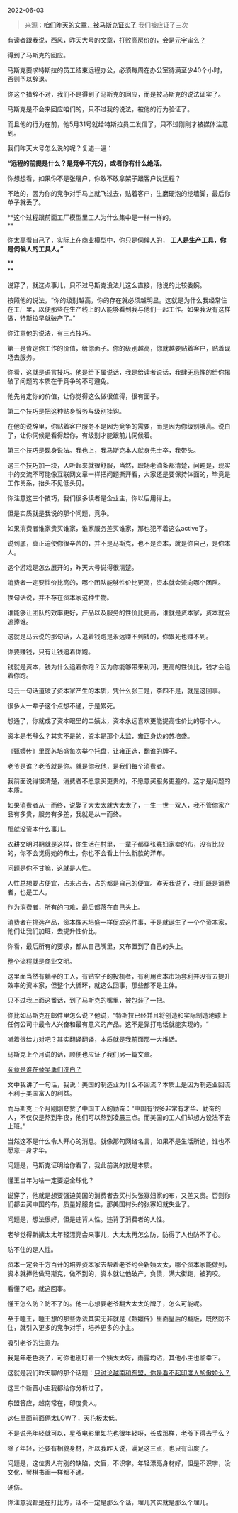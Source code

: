 2022-06-03

> 来源：[咱们昨天的文章，被马斯克证实了](http://mp.weixin.qq.com/s?__biz=MzU3NDc5Nzc0NQ==&mid=2247517393&idx=2&sn=9342d632f65b0b1ce3e1deb3c21c05c5&chksm=fd2e260fca59af195fd8920f84aa1173dffb47df33849b86b520da1dc776c9e80363850e56da&scene=27#wechat_redirect)
> 我们被应证了三次

有读者跟我说，西风，昨天大号的文章，[打败高房价的，会是元宇宙么？](http://mp.weixin.qq.com/s?__biz=MzU0MjYwNDU2Mw==&mid=2247505785&idx=1&sn=106632c1e2af7d8652d1b795d81cb91c&chksm=fb1abb05cc6d3213e6d0fdff138a3af04059a5ecff02441aac988a3ddf63ecd428bf2b250157&scene=21#wechat_redirect)  

  

得到了马斯克的回应。

  

马斯克要求特斯拉的员工结束远程办公，必须每周在办公室待满至少40个小时，否则予以辞退。  

  

你这个措辞不对，我们不是得到了马斯克的回应，而是被马斯克的说法证实了。  

  

马斯克是不会来回应咱们的，只不过我的说法，被他的行为验证了。  

  

而且他的行为在前，他5月31号就给特斯拉员工发信了，只不过刚刚才被媒体注意到。  

  

我们昨天大号怎么说的呢？复述一遍：  

  

 **“远程的前提是什么？是竞争不充分，或者你有什么绝活。**

  

你想想看，如果你不是张屠户，你敢不敢拿架子跟客户说远程？  

  

不敢的，因为你的竞争对手马上就飞过去，贴着客户，生磨硬泡的挖墙脚，最后你单子就丢了。  

  

 **这个过程跟前面工厂模型里工人为什么集中是一样一样的。  
**

  

你太高看自己了，实际上在商业模型中，你只是伺候人的， **工人是生产工具，你是伺候人的工具人。”**

 **  
**

说穿了，就这点事儿，只不过马斯克没法儿这么直接，他说的比较委婉。  

  

按照他的说法，“你的级别越高，你的存在就必须越明显。这就是为什么我经常住在工厂里，以便那些在生产线上的人能够看到我与他们一起工作。如果我没有这样做，特斯拉早就破产了。”

  

你注意他的说法，有三点技巧。

  

第一是肯定你工作的价值，给你面子。你的级别越高，你就越要贴着客户，贴着现场去服务。

  

你看，这就是语言技巧。他是给下属说话，我是给读者说话，我肆无忌惮的给你揭破了问题的本质在于竞争的不可避免。

  

他先肯定你的价值，让你觉得这么做很值得，很有面子。

  

第二个技巧是把这种贴身服务与级别挂钩。  

  

在他的说辞里，你贴着客户服务不是因为竞争的需要，而是因为你级别够高。说白了，让你伺候是看得起你，有级别才能跟前儿伺候着。  

  

第三个技巧是现身说法。我也上，我马斯克本人就身先士卒，我带头。  

  

这三个技巧加一块，人听起来就很舒服，当然，职场老油条都清楚，问题是，现实中的交流不可能像互联网文章一样把问题撕开看，大家还是要保持体面的，毕竟是工作关系，抬头不见低头见。  

  

你注意这三个技巧，我们很多读者是企业主，你以后用得上。  

  

但是实质就是我说的那个问题，竞争。  

  

如果消费者谁家贵买谁家，谁家服务差买谁家，那也犯不着这么active了。  

  

说到底，真正迫使你很辛苦的，并不是马斯克，也不是资本，就是你自己，是你本人。  

  

这个游戏是怎么展开的，昨天大号说得很清楚。  

  

消费者一定要性价比高的，哪个团队能够性价比更高，资本就会流向哪个团队。  

  

换句话说，并不存在资本家这种生物。

  

谁能够让团队的效率更好，产品以及服务的性价比更高，谁就是资本家，资本就会追捧谁。  

  

这就是马云说的那句话，人追着钱跑是永远赚不到钱的，你累死也赚不到。  

  

你要赚钱，只有让钱追着你跑。  

  

钱就是资本，钱为什么追着你跑？因为你能够带来利润，更高的性价比，钱才会追着你跑。  

  

马云一句话道破了资本家产生的本质，凭什么张三是，李四不是，就是这回事。  

  

很多人一辈子这个点想不通，于是累死。  

  

想通了，你就成了资本眼里的二姨太，资本永远喜欢更能提高性价比的那个人。  

  

资本是老爷么？其实不是的，资本是那个太监，雍正身边的苏培盛。

  

《甄嬛传》里面苏培盛每次举个托盘，让雍正选，翻谁的牌子。

  

老爷是谁？老爷就是你。就是你我他，是我们每个消费者。

  

我前面说得很清楚，消费者不愿意买更贵的，不愿意买服务更差的。这才是问题的本质。

  

如果消费者从一而终，说娶了大太太就大太太了，一生一世一双人，我不管你家产品有多贵，服务有多差，我就是从一而终。

  

那就没资本什么事儿。

  

农耕文明时期就是这样，你生活在村里，一辈子都穿张寡妇家卖的布，没有比较的，你不会觉得她的布土，你也不会看上什么新款的洋布。  

  

问题是你不甘嘛，这就是人性。  

  

人性总想要占便宜，占来占去，占的都是自己的便宜。昨天我说了，我们既是消费者，也是工人。

  

作为消费者，所有的刁难，最后都落在自己头上。  

  

消费者在挑选产品，资本像苏培盛一样促成这件事，于是就诞生了一个个资本家，他们让我们加班，去提升性价比。  

  

你看，最后所有的要求，都从自己嘴里，又布置到了自己的头上。

  

整个流程就是商业文明。  

  

这里面当然有躺平的工人，有钻空子的投机者，有利用资本市场套利并没有去提升效率的资本家，但整个大循环，就这么回事，那些都不是主体。  

  

只不过我上面这番话，到了马斯克的嘴里，被包装了一把。  

  

你比如马斯克在邮件里怎么说？他说，“特斯拉已经并且将创造和实际制造地球上任何公司中最令人兴奋和最有意义的产品。这不是靠打电话就能实现的。“

  

听着很给力对吧？其实翻译翻译，本质就是我前面那一大堆话。

  

马斯克上个月说的话，顺便也应证了我们另一篇文章。  

  

[究竟是谁在替吴勇们洗白？](http://mp.weixin.qq.com/s?__biz=MzU3NDc5Nzc0NQ==&mid=2247517254&idx=1&sn=4b83e86e69a56bd67e2375a6820b4d27&chksm=fd2e2698ca59af8e932a9a411879b727971c87f200b561c3e9435cce39ecae3e712f1780cb12&scene=21#wechat_redirect)  

  

文中我讲了一句话，我说：美国的制造业为什么不回流？本质上是因为制造业回流不利于美国富人的利益。

  

而马斯克上个月刚刚夸赞了中国工人的勤奋：“中国有很多非常有才华、勤奋的人，不仅仅是熬到半夜，他们可以熬到凌晨三点。而美国的工人们却想方设法不去上班。”

  

当然这不是什么令人开心的消息。就像那句网络名言，如果不是生活所迫，谁也不愿意一身才华。  

  

问题是，马斯克证明给你看了，我此前说的就是本质。  

  

懂王当年为啥一定要逆全球化？  

  

说穿了，他就是想要强迫美国的消费者去买村头张寡妇家的布，又差又贵。否则你们都去买中国的布，质量好服务佳，那美国村头的张寡妇就失业了。

  

问题是，想法很好，但是违背人性。违背了消费者的人性。  

  

老爷觉得新姨太太年轻漂亮会来事儿，大太太再怎么防，防得了人也防不了心。  

  

防不住的是人性。  

  

资本一定会千方百计的培养资本家去帮着老爷约会新姨太太，哪个资本家能做到，资本就捧他做马斯克，做不到的，资本就让他破产，负债，满大街跑，被狗咬。  

  

看懂了吧，就这回事。  

  

懂王怎么防？防不了的。他一心想要老爷翻大太太的牌子，怎么可能呢。  

  

至于睡王，睡王想的那些办法其实无非就是《甄嬛传》里面皇后的翻版，既然防不住，就引入更多的竞争对手，培养更多的小主。

  

吸引老爷的注意力。

  

我是年老色衰了，可你也别盯着一个姨太太呀，雨露均沾，其他小主也临幸下。

  

这就是我们昨天聊的那个话题：[只讨论越南和东盟，你是看不起印度人的傲娇么？](http://mp.weixin.qq.com/s?__biz=MzU3NDc5Nzc0NQ==&mid=2247517357&idx=2&sn=8121deb1abd50eedc266dbb7951e602a&chksm=fd2e2673ca59af6585ae3fbaf86f1c99d016a5f654bc9890fe775f69c3d49580d9e98ce9d7cb&scene=21#wechat_redirect)  

  

这三个新晋小主我都给你分析过了。

  

东盟答应，越南常在，印度贵人。  

  

这仨里面前面俩太LOW了，天花板太低。  

  

不是说光年轻就可以，星爷电影里如花也很年轻呀，长成那样，老爷下得去手么？  

  

除了年轻，还要有相貌身材，所以我昨天说，满足这三点，也只有印度了。  

  

问题是，这位贵人有别的缺陷，文盲，不识字。年轻漂亮身材好，但是不识字，没文化，琴棋书画一样都不通。

  

硬伤。

  

你注意我都是在打比方，话不一定是那么个话，理儿其实就是那么个理儿。

